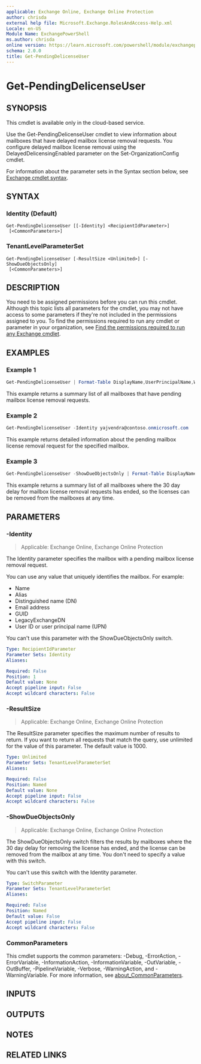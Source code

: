 ```yaml
---
applicable: Exchange Online, Exchange Online Protection
author: chrisda
external help file: Microsoft.Exchange.RolesAndAccess-Help.xml
Locale: en-US
Module Name: ExchangePowerShell
ms.author: chrisda
online version: https://learn.microsoft.com/powershell/module/exchangepowershell/get-pendingdelicenseuser
schema: 2.0.0
title: Get-PendingDelicenseUser
---
```


# Get-PendingDelicenseUser

## SYNOPSIS
This cmdlet is available only in the cloud-based service.

Use the Get-PendingDelicenseUser cmdlet to view information about mailboxes that have delayed mailbox license removal requests. You configure delayed mailbox license removal using the DelayedDelicensingEnabled parameter on the Set-OrganizationConfig cmdlet.

For information about the parameter sets in the Syntax section below, see [Exchange cmdlet syntax](https://learn.microsoft.com/powershell/exchange/exchange-cmdlet-syntax).

## SYNTAX

### Identity (Default)
```
Get-PendingDelicenseUser [[-Identity] <RecipientIdParameter>]
 [<CommonParameters>]
```

### TenantLevelParameterSet
```
Get-PendingDelicenseUser [-ResultSize <Unlimited>] [-ShowDueObjectsOnly]
 [<CommonParameters>]
```

## DESCRIPTION
You need to be assigned permissions before you can run this cmdlet. Although this topic lists all parameters for the cmdlet, you may not have access to some parameters if they're not included in the permissions assigned to you. To find the permissions required to run any cmdlet or parameter in your organization, see [Find the permissions required to run any Exchange cmdlet](https://learn.microsoft.com/powershell/exchange/find-exchange-cmdlet-permissions).

## EXAMPLES

### Example 1
```powershell
Get-PendingDelicenseUser | Format-Table DisplayName,UserPrincipalName,WhenDueForDelicensingUTC
```

This example returns a summary list of all mailboxes that have pending mailbox license removal requests.

### Example 2
```powershell
Get-PendingDelicenseUser -Identity yajvendra@contoso.onmicrosoft.com
```

This example returns detailed information about the pending mailbox license removal request for the specified mailbox.

### Example 3
```powershell
Get-PendingDelicenseUser -ShowDueObjectsOnly | Format-Table DisplayName,UserPrincipalName,WhenDueForDelicensingUTC
```

This example returns a summary list of all mailboxes where the 30 day delay for mailbox license removal requests has ended, so the licenses can be removed from the mailboxes at any time.

## PARAMETERS

### -Identity

> Applicable: Exchange Online, Exchange Online Protection

The Identity parameter specifies the mailbox with a pending mailbox license removal request.

You can use any value that uniquely identifies the mailbox. For example:

- Name
- Alias
- Distinguished name (DN)
- Email address
- GUID
- LegacyExchangeDN
- User ID or user principal name (UPN)

You can't use this parameter with the ShowDueObjectsOnly switch.

```yaml
Type: RecipientIdParameter
Parameter Sets: Identity
Aliases:

Required: False
Position: 1
Default value: None
Accept pipeline input: False
Accept wildcard characters: False
```

### -ResultSize

> Applicable: Exchange Online, Exchange Online Protection

The ResultSize parameter specifies the maximum number of results to return. If you want to return all requests that match the query, use unlimited for the value of this parameter. The default value is 1000.

```yaml
Type: Unlimited
Parameter Sets: TenantLevelParameterSet
Aliases:

Required: False
Position: Named
Default value: None
Accept pipeline input: False
Accept wildcard characters: False
```

### -ShowDueObjectsOnly

> Applicable: Exchange Online, Exchange Online Protection

The ShowDueObjectsOnly switch filters the results by mailboxes where the 30 day delay for removing the license has ended, and the license can be removed from the mailbox at any time. You don't need to specify a value with this switch.

You can't use this switch with the Identity parameter.

```yaml
Type: SwitchParameter
Parameter Sets: TenantLevelParameterSet
Aliases:

Required: False
Position: Named
Default value: False
Accept pipeline input: False
Accept wildcard characters: False
```

### CommonParameters
This cmdlet supports the common parameters: -Debug, -ErrorAction, -ErrorVariable, -InformationAction, -InformationVariable, -OutVariable, -OutBuffer, -PipelineVariable, -Verbose, -WarningAction, and -WarningVariable. For more information, see [about_CommonParameters](https://go.microsoft.com/fwlink/p/?LinkID=113216).

## INPUTS

## OUTPUTS

## NOTES

## RELATED LINKS

